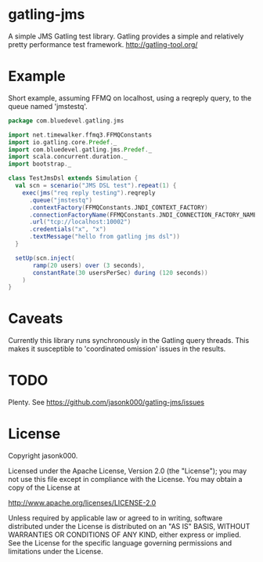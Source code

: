 gatling-jms
===========
A simple JMS Gatling test library. Gatling provides a simple and relatively pretty performance test framework. http://gatling-tool.org/

Example
===========
Short example, assuming FFMQ on localhost, using a reqreply query, to the queue named 'jmstestq'.

```scala
package com.bluedevel.gatling.jms

import net.timewalker.ffmq3.FFMQConstants
import io.gatling.core.Predef._
import com.bluedevel.gatling.jms.Predef._
import scala.concurrent.duration._
import bootstrap._

class TestJmsDsl extends Simulation {
  val scn = scenario("JMS DSL test").repeat(1) {
    exec(jms("req reply testing").reqreply
      .queue("jmstestq")
      .contextFactory(FFMQConstants.JNDI_CONTEXT_FACTORY)
      .connectionFactoryName(FFMQConstants.JNDI_CONNECTION_FACTORY_NAME)
      .url("tcp://localhost:10002")
      .credentials("x", "x")
      .textMessage("hello from gatling jms dsl"))
  }

  setUp(scn.inject(
       ramp(20 users) over (3 seconds),
       constantRate(30 usersPerSec) during (120 seconds))
    )
}
```

Caveats
===========
Currently this library runs synchronously in the Gatling query threads. This makes it susceptible to 'coordinated omission' issues in the results.

TODO
===========
Plenty. See https://github.com/jasonk000/gatling-jms/issues

License
===========
Copyright jasonk000.

Licensed under the Apache License, Version 2.0 (the "License"); you may not use this file except in compliance with the License. You may obtain a copy of the License at

http://www.apache.org/licenses/LICENSE-2.0

Unless required by applicable law or agreed to in writing, software distributed under the License is distributed on an "AS IS" BASIS, WITHOUT WARRANTIES OR CONDITIONS OF ANY KIND, either express or implied. See the License for the specific language governing permissions and limitations under the License.

